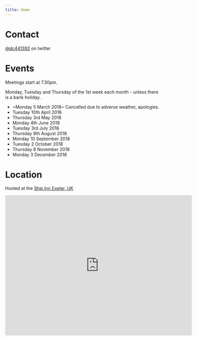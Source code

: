 ```yaml
---
title: Home
---
```

# Contact
[@dc441392](https://twitter.com/dc441392) on twitter

# Events
Meetings start at 7.30pm.

Monday, Tuesday and Thursday of the 1st week each month - unless there is a bank holiday.

* ~Monday 5 March 2018~ Cancelled due to adverse weather, apologies. 
* Tuesday 10th April 2018
* Thursday 3rd May 2018
* Monday 4th June 2018
* Tuesday 3rd July 2018
* Thursday 9th August 2018
* Monday 10 September 2018
* Tuesday 2 October 2018
* Thursday 8 November 2018
* Monday 3 December 2018

# Location
Hosted at the [Ship Inn Exeter, UK](https://www.greeneking-pubs.co.uk/pubs/devon/ship/find-us/)


<iframe src="https://www.google.com/maps/embed?pb=!1m18!1m12!1m3!1d530.984847818339!2d-3.5306986682744936!3d50.7235783398137!2m3!1f0!2f0!3f0!3m2!1i1024!2i768!4f13.1!3m3!1m2!1s0x486da43bf37772b5%3A0xf4209798604c3f81!2sShip!5e0!3m2!1sen!2suk!4v1518812203107" width="600" height="450" frameborder="0" style="border:0" allowfullscreen>Google Maps</iframe>
